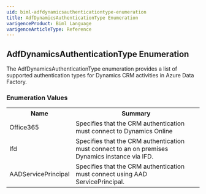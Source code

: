 ```yaml
---
uid: biml-adfdynamicsauthenticationtype-enumeration
title: AdfDynamicsAuthenticationType Enumeration
varigenceProduct: Biml Language
varigenceArticleType: Reference
---
```


## AdfDynamicsAuthenticationType Enumeration<div class="LanguageSummary"><div class ="SummaryItem">The AdfDynamicsAuthenticationType enumeration provides a list of supported authentication types for Dynamics CRM activities in Azure Data Factory.</div></div><div class="EnumValueGroup">### Enumeration Values<table id="EnumValue" class="MemberList"><tbody><tr><th class="MemberNameColumnHeader">Name</th><th class="MemberSummaryColumnHeader">Summary</th></tr><tr class="cd0"><td class="MemberName">Office365</td><td class="MemberSummary"><div class ="SummaryItem">Specifies that the CRM authentication must connect to Dynamics Online</div> </td></tr><tr class="cd1"><td class="MemberName">Ifd</td><td class="MemberSummary"><div class ="SummaryItem">Specifies that the CRM authentication must connect to an on premises Dynamics instance via IFD.</div> </td></tr><tr class="cd0"><td class="MemberName">AADServicePrincipal</td><td class="MemberSummary"><div class ="SummaryItem">Specifies that the CRM authentication must connect using AAD ServicePrincipal.</div> </td></tr></tbody></table></div>